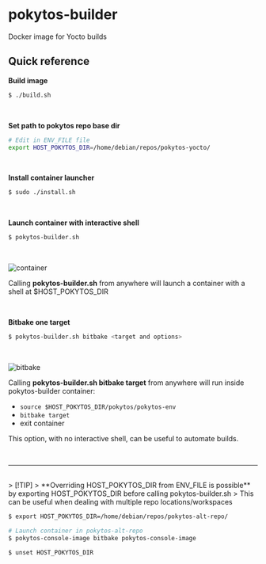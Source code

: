 # pokytos-builder
Docker image for Yocto builds

## Quick reference

**Build image**
```Bash
$ ./build.sh
```
<br/>

**Set path to pokytos repo base dir**
```Bash
# Edit in ENV_FILE file
export HOST_POKYTOS_DIR=/home/debian/repos/pokytos-yocto/
```
<br/>

**Install container launcher**
```Bash
$ sudo ./install.sh
```
<br/>

**Launch container with interactive shell**
```Bash
$ pokytos-builder.sh
```
<br/>

![container](./build_and_launch_shell.gif)

Calling **pokytos-builder.sh** from anywhere will launch a container with a shell at $HOST_POKYTOS_DIR

<br/>

**Bitbake one target**
```Bash
$ pokytos-builder.sh bitbake <target and options>
```
<br/>

![bitbake](./bitbake.gif)

Calling **pokytos-builder.sh bitbake target** from anywhere will run inside pokytos-builder container:
* `source $HOST_POKYTOS_DIR/pokytos/pokytos-env`
* `bitbake target`
* exit container

This option, with no interactive shell, can be useful to automate builds.

<br/>

---
<br/>
> [!TIP]
> **Overriding HOST_POKYTOS_DIR from ENV_FILE is possible** by exporting HOST_POKYTOS_DIR before calling pokytos-builder.sh
> This can be useful when dealing with multiple repo locations/workspaces

```Bash
$ export HOST_POKYTOS_DIR=/home/debian/repos/pokytos-alt-repo/

# Launch container in pokytos-alt-repo
$ pokytos-console-image bitbake pokytos-console-image

$ unset HOST_POKYTOS_DIR
```